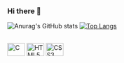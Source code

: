 ### Hi there 👋

![Anurag's GitHub stats](https://github-readme-stats.vercel.app/api?username=AndreLuizDG&show_icons=true&theme=dracula)
[![Top Langs](https://github-readme-stats.vercel.app/api/top-langs/?username=AndreLuizDG&layout=compact&theme=dracula)](https://github.com/anuraghazra/github-readme-stats)

<div style="display: inline_block"><br>
<img align="center" alt="C" height="30" width="40" src="https://cdn.jsdelivr.net/gh/devicons/devicon/icons/c/c-original.svg" />
<img align="center" alt="HTML5" height="30" width="40" src="https://cdn.jsdelivr.net/gh/devicons/devicon/icons/html5/html5-original.svg" />
<img align="center" alt="CSS3" height="30" width="40" src="https://cdn.jsdelivr.net/gh/devicons/devicon/icons/css3/css3-original.svg" />
</div>
